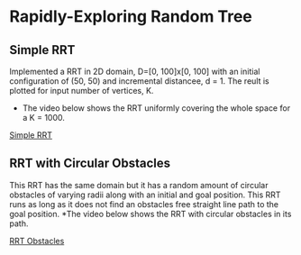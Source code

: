 # Rapidly-Exploring Random Tree
## Simple RRT
Implemented a RRT in 2D domain, D=[0, 100]x[0, 100] with an initial configuration of (50, 50) and incremental distancee, d = 1. The reult is plotted for input number of vertices, K.
* The video below shows the RRT uniformly covering the whole space for a K = 1000.

[Simple RRT](https://user-images.githubusercontent.com/60728026/214358940-66b73a73-9ce9-427d-9737-9bebee50ec09.mp4)

## RRT with Circular Obstacles
This RRT has the same domain but it has a random amount of circular obstacles of varying radii along with an initial and goal position. This RRT runs as long as it does not find an obstacles free straight line path to the goal position.
*The video below shows the RRT with circular obstacles in its path.

[RRT Obstacles](https://user-images.githubusercontent.com/60728026/214363661-18daab9d-c86d-442d-89e3-e6b59bafa9c2.mp4)
